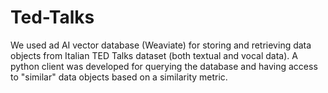 # Ted-Talks
We used ad AI vector database (Weaviate) for storing and retrieving data objects from Italian TED Talks dataset (both textual and vocal data). A python client was developed for querying the database and having access to "similar" data objects based on a similarity metric.
